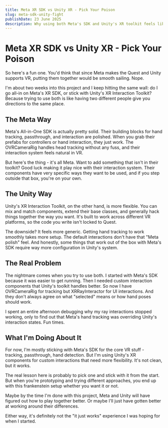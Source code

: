 ```yaml
---
title: Meta XR SDK vs Unity XR - Pick Your Poison
slug: meta-sdk-unity-fight
publishDate: 23 June 2025
description: Why using both Meta's SDK and Unity's XR toolkit feels like wrestling two different APIs at once
---
```


# Meta XR SDK vs Unity XR - Pick Your Poison

So here's a fun one. You'd think that since Meta makes the Quest and Unity supports VR, putting them together would be smooth sailing. Nope.

I'm about two weeks into this project and I keep hitting the same wall: do I go all-in on Meta's XR SDK, or stick with Unity's XR Interaction Toolkit? Because trying to use both is like having two different people give you directions to the same place.

## The Meta Way

Meta's All-in-One SDK is actually pretty solid. Their building blocks for hand tracking, passthrough, and interaction are polished. When you grab their prefabs for controllers or hand interaction, they just work. The OVRCameraRig handles head tracking without any fuss, and their interaction system feels natural in VR.

But here's the thing - it's all Meta. Want to add something that isn't in their toolkit? Good luck making it play nice with their interaction system. Their components have very specific ways they want to be used, and if you step outside that box, you're on your own.

## The Unity Way

Unity's XR Interaction Toolkit, on the other hand, is more flexible. You can mix and match components, extend their base classes, and generally hack things together the way you want. It's built to work across different VR platforms, so the code you write isn't locked to Quest.

The downside? It feels more generic. Getting hand tracking to work smoothly takes more setup. The default interactions don't have that "Meta polish" feel. And honestly, some things that work out of the box with Meta's SDK require way more configuration in Unity's system.

## The Real Problem

The nightmare comes when you try to use both. I started with Meta's SDK because it was easier to get running. Then I needed custom interaction components that Unity's toolkit handles better. So now I have OVRCameraRig for tracking but XRRayInteractor for UI interactions. And they don't always agree on what "selected" means or how hand poses should work.

I spent an entire afternoon debugging why my ray interactions stopped working, only to find out that Meta's hand tracking was overriding Unity's interaction states. Fun times.

## What I'm Doing About It

For now, I'm mostly sticking with Meta's SDK for the core VR stuff - tracking, passthrough, hand detection. But I'm using Unity's XR components for custom interactions that need more flexibility. It's not clean, but it works.

The real lesson here is probably to pick one and stick with it from the start. But when you're prototyping and trying different approaches, you end up with this frankenstein setup whether you want it or not.

Maybe by the time I'm done with this project, Meta and Unity will have figured out how to play together better. Or maybe I'll just have gotten better at working around their differences.

Either way, it's definitely not the "it just works" experience I was hoping for when I started.
